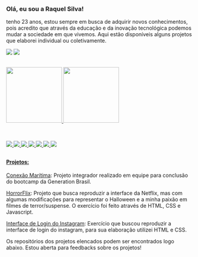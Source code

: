 ### Olá, eu sou a Raquel Silva!

tenho 23 anos, estou sempre em busca de adquirir novos conhecimentos, pois acredito que através da educação e da inovação tecnológica podemos mudar a sociedade em que vivemos. Aqui estão disponíveis alguns projetos que elaborei individual ou coletivamente.

 <div>
 <a href = "mailto:raquelshdy@gmail.com"><img src="https://img.shields.io/badge/Gmail-D14836?style=for-the-badge&logo=gmail&logoColor=white" target="_blank"></a>
 <a href="https://www.linkedin.com/in/raquel-da-conceição-silva-ab0285189/" target="_blank"><img src="https://img.shields.io/badge/-LinkedIn-%230077B5?style=for-the-badge&logo=linkedin&logoColor=white" target="_blank"></a> 
 </div>

##
<div>
  <a href="https://github.com/raqueldcsilva">
  <img height="150em" src="https://github-readme-stats.vercel.app/api?username=raqueldcsilva&show_icons=true&theme=dracula&include_all_commits=true&count_private=true"/>
  <img height="150em" src="https://github-readme-stats.vercel.app/api/top-langs/?username=raqueldcsilva&layout=compact&langs_count=7&theme=dracula"/>
</div>

##
 
<div style="display: inline_block"><br>
  <img src="https://img.shields.io/badge/Java-ED8B00?style=for-the-badge&logo=java&logoColor=white">
  <img src="https://img.shields.io/badge/JavaScript-F7DF1E?style=for-the-badge&logo=javascript&logoColor=black">
  <img src="https://img.shields.io/badge/HTML5-E34F26?style=for-the-badge&logo=html5&logoColor=white">
  <img src="https://img.shields.io/badge/CSS3-1572B6?style=for-the-badge&logo=css3&logoColor=white">
  <img src="https://img.shields.io/badge/PostgreSQL-316192?style=for-the-badge&logo=postgresql&logoColor=white">
  <img src="https://img.shields.io/badge/MySQL-00000F?style=for-the-badge&logo=mysql&logoColor=white">
  <img src="https://img.shields.io/badge/Spring-6DB33F?style=for-the-badge&logo=spring&logoColor=white">
</div>
 
 ##
  
 #### Projetos:
 [Conexão Marítima](https://conexao-maritma.netlify.app/#/inicio): Projeto integrador realizado em equipe para conclusão do bootcamp da Generation Brasil.
 
 [HorrorFlix](https://raqueldcsilva.github.io/horrorFlix/): Projeto que busca reproduzir a interface da Netflix, mas com algumas modificações para representar o Halloween e a minha paixão em filmes de terror/suspense. O exercício foi feito através de HTML, CSS e Javascript.
 
 [Interface de Login do Instagram](https://github.com/raqueldcsilva/interface-instagram): Exercício que buscou reproduzir a interface de login do instagram, para sua elaboração utilizei HTML e CSS.
 
 Os repositórios dos projetos elencados podem ser encontrados logo abaixo. 
 Estou aberta para feedbacks sobre os projetos!
 
 
  
 
 
